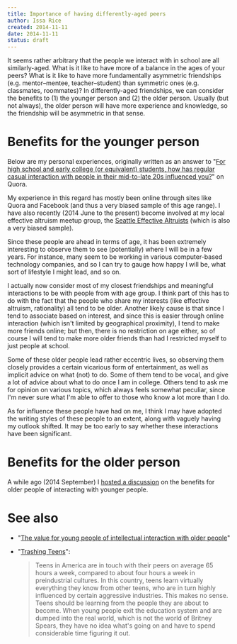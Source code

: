```yaml
---
title: Importance of having differently-aged peers
author: Issa Rice
created: 2014-11-11
date: 2014-11-11
status: draft
---
```


It seems rather arbitrary that the people we interact with in school are all similarly-aged.
What is it like to have more of a balance in the ages of your peers?
What is it like to have more fundamentally asymmetric friendships (e.g. mentor–mentee, teacher–student) than symmetric ones (e.g. classmates, roommates)?
In differently-aged friendships, we can consider the benefits to (1) the younger person and (2) the older person.
Usually (but not always), the older person will have more experience and knowledge, so the friendship will be asymmetric in that sense.

# Benefits for the younger person

Below are my personal experiences, originally written as an answer to "[For high school and early college (or equivalent) students, how has regular casual interaction with people in their mid-to-late 20s influenced you?](https://www.quora.com/For-high-school-and-early-college-or-equivalent-students-how-has-regular-casual-interaction-with-people-in-their-mid-to-late-20s-influenced-you)" on Quora.

My experience in this regard has mostly been online through sites like Quora and Facebook (and thus a very biased sample of this age range).
I have also recently (2014 June to the present) become involved at my local effective altruism meetup group, the [Seattle Effective Altruists](https://www.facebook.com/groups/SeattleEffectiveAltruists/) (which is also a very biased sample).

Since these people are ahead in terms of age, it has been extremely interesting to observe them to see (potentially) where I will be in a few years.
For instance, many seem to be working in various computer-based technology companies, and so I can try to gauge how happy I will be, what sort of lifestyle I might lead, and so on.

I actually now consider most of my closest friendships and meaningful interactions to be with people from with age group.
I think part of this has to do with the fact that the people who share my interests (like effective altruism, rationality) all tend to be older.
Another likely cause is that since I tend to associate based on interest, and since this is easier through online interaction (which isn't limited by geographical proximity), I tend to make more friends online; but then, there is no restriction on age either, so of course I will tend to make more older friends than had I restricted myself to just people at school.

Some of these older people lead rather eccentric lives, so observing them closely provides a certain vicarious form of entertainment, as well as implicit advice on what (not) to do.
Some of them tend to be vocal, and give a lot of advice about what to do once I am in college.
Others tend to ask me for opinion on various topics, which always feels somewhat peculiar, since I'm never sure what I'm able to offer to those who know a lot more than I do.

As for influence these people have had on me, I think I may have adopted the writing styles of these people to an extent, along with vaguely having my outlook shifted.
It may be too early to say whether these interactions have
been significant.

# Benefits for the older person

A while ago (2014 September) I [hosted a discussion](https://www.facebook.com/riceissa/posts/1475882736024012) on the benefits for older people of interacting with younger people.

# See also

- "[The value for young people of intellectual interaction with older people](http://cognitomentoring.org/blog/the-value-for-young-people-of-intellectual-interaction-with-older-people/)"
- "[Trashing Teens][marano]":

    > Teens in America are in touch with their peers on average 65 hours
    > a week, compared to about four hours a week in preindustrial
    > cultures. In this country, teens learn virtually everything they
    > know from other teens, who are in turn highly influenced by
    > certain aggressive industries. This makes no sense. Teens should
    > be learning from the people they are about to become. When young
    > people exit the education system and are dumped into the real
    > world, which is not the world of Britney Spears, they have no idea
    > what's going on and have to spend considerable time figuring it
    > out.

[marano]: https://www.psychologytoday.com/articles/200703/trashing-teens
